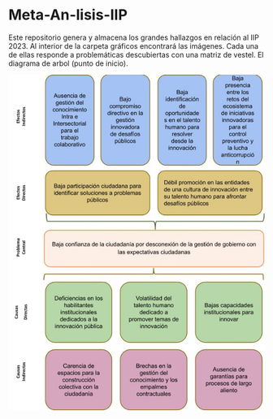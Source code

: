 # Meta-An-lisis-IIP
Este repositorio genera y almacena los grandes hallazgos en relación al IIP 2023. Al interior de la carpeta gráficos encontrará las imágenes. Cada una de ellas responde a problemáticas descubiertas con una matriz de vestel. El diagrama de arbol (punto de inicio).

![Árbol de problemas](./files/arbol.jpg)

## 